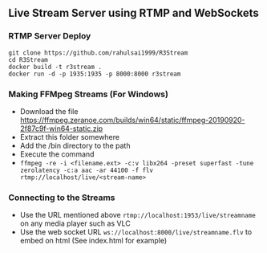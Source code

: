 ## Live Stream Server using RTMP and WebSockets

### RTMP Server Deploy
```
git clone https://github.com/rahulsai1999/R3Stream
cd R3Stream
docker build -t r3stream .
docker run -d -p 1935:1935 -p 8000:8000 r3stream
```

### Making FFMpeg Streams (For Windows)
- Download the file https://ffmpeg.zeranoe.com/builds/win64/static/ffmpeg-20190920-2f87c9f-win64-static.zip
- Extract this folder somewhere
- Add the /bin directory to the path
- Execute the command 
- ` ffmpeg -re -i <filename.ext> -c:v libx264 -preset superfast -tune zerolatency -c:a aac -ar 44100 -f flv rtmp://localhost/live/<stream-name> `
  
### Connecting to the Streams

- Use the URL mentioned above `rtmp://localhost:1953/live/streamname` on any media player such as VLC
- Use the web socket URL `ws://localhost:8000/live/streamname.flv` to embed on html (See index.html for example)